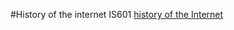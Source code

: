 #History of the internet IS601
[history of the Internet](http://mywebhistoryvaultpart2.eastus.azurecontainer.io:)
